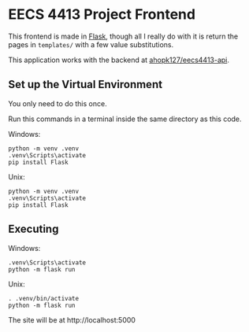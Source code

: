# EECS 4413 Project Frontend

This frontend is made in [Flask](https://flask.palletsprojects.com/en/stable/), though all I really do with it is return the pages in `templates/` with a few value substitutions.

This application works with the backend at [ahopk127/eecs4413-api](https://github.com/ahopk127/eecs4413-api/).

## Set up the Virtual Environment

You only need to do this once.

Run this commands in a terminal inside the same directory as this code.

Windows:
```
python -m venv .venv
.venv\Scripts\activate
pip install Flask
```

Unix:
```
python -m venv .venv
.venv\Scripts\activate
pip install Flask
```

## Executing

Windows:
```
.venv\Scripts\activate
python -m flask run
```

Unix:
```
. .venv/bin/activate
python -m flask run
```

The site will be at http://localhost:5000
